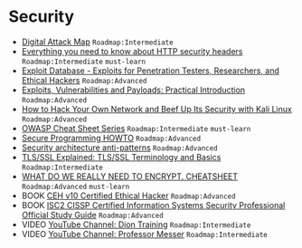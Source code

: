 # Security

- [Digital Attack Map](https://www.digitalattackmap.com/) `Roadmap:Intermediate`
- [Everything you need to know about HTTP security headers](https://blog.appcanary.com/2017/http-security-headers.html) `Roadmap:Intermediate` `must-learn`
- [Exploit Database - Exploits for Penetration Testers, Researchers, and Ethical Hackers](https://www.exploit-db.com/) `Roadmap:Advanced`
- [Exploits, Vulnerabilities and Payloads: Practical Introduction](https://www.infosecmatter.com/exploits-vulnerabilities-and-payloads-practical-introduction/) `Roadmap:Advanced`
- [How to Hack Your Own Network and Beef Up Its Security with Kali Linux](https://lifehacker.com/how-to-hack-your-own-network-and-beef-up-its-security-w-1649785071) `Roadmap:Advanced`
- [OWASP Cheat Sheet Series](https://cheatsheetseries.owasp.org/) `Roadmap:Intermediate` `must-learn`
- [Secure Programming HOWTO](https://dwheeler.com/secure-programs/Secure-Programs-HOWTO.html) `Roadmap:Advanced`
- [Security architecture anti-patterns](https://www.ncsc.gov.uk/whitepaper/security-architecture-anti-patterns) `Roadmap:Advanced`
- [TLS/SSL Explained: TLS/SSL Terminology and Basics](https://dzone.com/articles/tlsssl-terminology-and-basics) `Roadmap:Intermediate`
- [WHAT DO WE REALLY NEED TO ENCRYPT. CHEATSHEET](https://www.cossacklabs.com/blog/what-we-need-to-encrypt-cheatsheet.html) `Roadmap:Advanced` `must-learn`
- BOOK [CEH v10 Certified Ethical Hacker](https://www.amazon.com/Certified-Ethical-Hacker-Study-Guide/dp/1119533198) `Roadmap:Advanced`
- BOOK [ISC2 CISSP Certified Information Systems Security Professional Official Study Guide](https://www.amazon.com/Certified-Information-Security-Professional-Official/dp/1119523265) `Roadmap:Advanced`
- VIDEO [YouTube Channel: Dion Training](https://www.youtube.com/channel/UCEJy7bKsMJqyb_z75V1fAsg) `Roadmap:Intermediate`
- VIDEO [YouTube Channel: Professor Messer](https://www.youtube.com/user/professormesser) `Roadmap:Intermediate`
